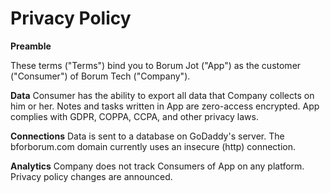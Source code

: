 # Privacy Policy

**Preamble**

These terms ("Terms") bind you to Borum Jot ("App") as the customer ("Consumer") of Borum Tech ("Company").

**Data**
Consumer has the ability to export all data that Company collects on him or her.
Notes and tasks written in App are zero-access encrypted. App complies with GDPR, COPPA, CCPA, and other privacy laws.

**Connections**
Data is sent to a database on GoDaddy's server. The bforborum.com domain currently uses an insecure (http) connection.

**Analytics**
Company does not track Consumers of App on any platform. Privacy policy changes are announced.
